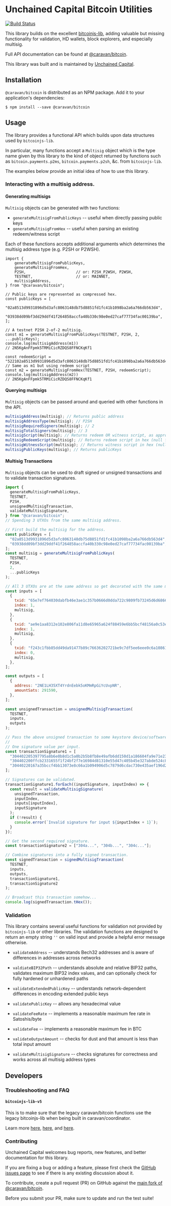 # Unchained Capital Bitcoin Utilities

[![Build Status](https://travis-ci.com/unchained-capital/@caravan/bitcoin.svg?branch=master)](https://travis-ci.com/unchained-capital/@caravan/bitcoin)

This library builds on the excellent
[bitcoinjs-lib](https://github.com/bitcoinjs/bitcoinjs-lib), adding
valuable but missing functionality for validation, HD wallets, block
explorers, and especially multisig.

Full API documentation can be found at
[@caravan/bitcoin](https://unchained-capital.github.io/@caravan/bitcoin).

This library was built and is maintained by [Unchained
Capital](https://www.unchained-capital.com).

## Installation

`@caravan/bitcoin` is distributed as an NPM package. Add it to your
application's dependencies:

```
$ npm install --save @caravan/bitcoin
```

## Usage

The library provides a functional API which builds upon data
structures used by `bitcoinjs-lib`.

In particular, many functions accept a `Multisig` object which is the
type name given by this library to the kind of object returned by
functions such as `bitcoin.payments.p2ms`, `bitcoin.payments.p2sh`,
&c. from `bitcoinjs-lib`.

The examples below provide an initial idea of how to use this library.

### Interacting with a multisig address.

#### Generating multisigs

`Multisig` objects can be generated with two functions:

- `generateMultisigFromPublicKeys` -- useful when directly passing public keys
- `generateMultisigFromHex` -- useful when parsing an existing redeem/witness script

Each of these functions accepts additional arguments which determines
the multisig address type (e.g. P2SH or P2WSH).

```javasacript
import {
	generateMultisigFromPublicKeys,
	generateMultisigFromHex,
	P2SH,                      // or: P2SH_P2WSH, P2WSH,
	TESTNET,                   // or: MAINNET,
	multisigAddress,
} from "@caravan/bitcoin";

// Public keys are represented as compressed hex.
const publicKeys = [
  "02a8513d9931896d5d3afc8063148db75d8851fd1fc41b1098ba2a6a766db563d4",
  "03938dd09bf3dd29ddf41f264858accfa40b330c98e0ed27caf77734fac00139ba",
];

// A testnet P2SH 2-of-2 multisig.
const m1 = generateMultisigFromPublicKeys(TESTNET, P2SH, 2, ...publicKeys);
console.log(multisigAddress(m1))
// 2N5KgAnFFpmk5TRMiCicRZDQS8FFNCKqKf1

const redeemScript = "522102a8513d9931896d5d3afc8063148db75d8851fd1fc41b1098ba2a6a766db563d42103938dd09bf3dd29ddf41f264858accfa40b330c98e0ed27caf77734fac00139ba52ae";
// Same as m1 but using redeem script
const m2 = generateMultisigFromHex(TESTNET, P2SH, redeemScript);
console.log(multisigAddress(m2))
// 2N5KgAnFFpmk5TRMiCicRZDQS8FFNCKqKf1
```

#### Querying multisigs

`Multisig` objects can be passed around and queried with other
functions in the API.

```javascript
multisigAddress(multisig); // Returns public address
multisigAddressType(multisig); // P2SH
multisigRequiredSigners(multisig); // 2
multisigTotalSigners(multisig); // 3
multisigScript(multisig); // Returns redeem OR witness script, as appropriate
multisigRedeemScript(multisig); // Returns redeem script in hex (null for P2WSH)
multisigWitnessScript(multisig); // Returns witness script in hex (null for P2SH)
multisigPublicKeys(multisig); // Returns publicKeys
```

#### Multisig Transactions

`Multisig` objects can be used to draft signed or unsigned
transactions and to validate transaction signatures.

```javascript
import {
  generateMultisigFromPublicKeys,
  TESTNET,
  P2SH,
  unsignedMultisigTransaction,
  validateMultisigSignature,
} from "@caravan/bitcoin";
// Spending 3 UTXOs from the same multisig address.

// First build the multisig for the address.
const publicKeys = [
  "02a8513d9931896d5d3afc8063148db75d8851fd1fc41b1098ba2a6a766db563d4",
  "03938dd09bf3dd29ddf41f264858accfa40b330c98e0ed27caf77734fac00139ba",
];
const multisig = generateMultisigFromPublicKeys(
  TESTNET,
  P2SH,
  2,
  ...publicKeys
);

// All 3 UTXOs are at the same address so get decorated with the same multisig object.
const inputs = [
  {
    txid: "65e7ef764030dabfb46e3ae1c357b0666d0dda722c9809fb73245d6d68665284",
    index: 1,
    multisig,
  },
  {
    txid: "ae9e1aa8312e102e806fa11d8e65965a624f88459e6bb5bcf48156a0c53e022a",
    index: 1,
    multisig,
  },
  {
    txid: "f243c1fbb85dd49da91477b89c76636202721be9c7df5ee6eee0c6a10861ae44",
    index: 0,
    multisig,
  },
];

const outputs = [
  {
    address: "2NE1LH35XT4YrdnEebk5oKMmRpGiYcUvpNR",
    amountSats: 291590,
  },
];

const unsignedTransaction = unsignedMultisigTransaction(
  TESTNET,
  inputs,
  outputs
);

// Pass the above unsigned transaction to some keystore device/software to obtain a signature.
//
// One signature value per input.
const transactionSignature1 = [
  "304402205397795a8b6e0b8d1c5a0b2b5b8fb8e49afb6dd150d1a186604fa9e71e23aaa20220514b7b7ed9ec43d983d7be5ea4ece5a55b29efa2193d90bf1fd087356fcbd54b",
  "304402200ffcb2331655f1f24bf2f7e16984d81310e55d47c405b45e327abde524c8d31e022036460b70a665d1756ea91e131a1ed1022544dfdd2232f64117230d22f9deeb08",
  "30440220167a35bccf4bb13073e8c66a1b094906d5c7879d6cdac730e435aef196d2f3eb02205a39e05763e511dc15deff56fa29eead850623076fda8a5e173dd0942197aaf4",
];

// Signatures can be validated.
transactionSignature1.forEach((inputSignature, inputIndex) => {
  const result = validateMultisigSignature(
    unsignedTransaction,
    inputIndex,
    inputs[inputIndex],
    inputSignature
  );
  if (!result) {
    console.error(`Invalid signature for input ${inputIndex + 1}`);
  }
});

// Get the second required signature.
const transactionSignature2 = ["304a...", "304b...", "304c..."];

// Combine signatures into a fully signed transaction.
const signedTransaction = signedMultisigTransaction(
  TESTNET,
  inputs,
  outputs,
  transactionSignature1,
  transactionSignature2
);

// Broadcast this transaction somehow...
console.log(signedTransaction.tHex());
```

### Validation

This library contains several useful functions for validation not
provided by `bitcoinjs-lib` or other libraries. The validation
functions are designed to return an empty string `''` on valid input
and provide a helpful error message otherwise.

- `validateAddress` -- understands Bech32 addresses and is aware of
  differences in addresses across networks

- `valdiateBIP32Path` -- understands absolute and relative BIP32
  paths, validates maximum BIP32 index values, and can optionally
  check for fully hardened or unhardened paths

- `validateExtendedPublicKey` -- understands network-dependent
  differences in encoding extended public keys

- `validatePublicKey` -- allows any hexadecimal value

- `validateFeeRate` -- implements a reasonable maximum fee rate in
  Satoshis/byte

- `validateFee` -- implements a reasonable maximum fee in BTC

- `validateOutputAmount` -- checks for dust and that amount is less
  than total input amount

- `validateMultisigSignature` -- checks signatures for correctness and
  works across all multisig address types

## Developers

### Troubleshooting and FAQ

#### `bitcoinjs-lib-v5`
This is to make sure that the legacy caravan/bitcoin functions
use the legacy bitcoinjs-lib when being built in caravan/coordinator.

Learn more [here](https://github.com/vitejs/vite/issues/4245),
[here](https://github.com/zackerydev/noist?tab=readme-ov-file), and
[here](https://github.com/prisma/prisma/issues/9649).

### Contributing

Unchained Capital welcomes bug reports, new features, and better documentation for this library.

If you are fixing a bug or adding a feature, please first check the [GitHub issues page](https://github.com/caravan-bitcoin/caravan/issues) to see if there is any existing discussion about it.

To contribute, create a pull request (PR) on GitHub against the [main fork of @caravan/bitcoin](https://github.com/caravan-bitcoin/caravan/).

Before you submit your PR, make sure to update and run the test suite!
